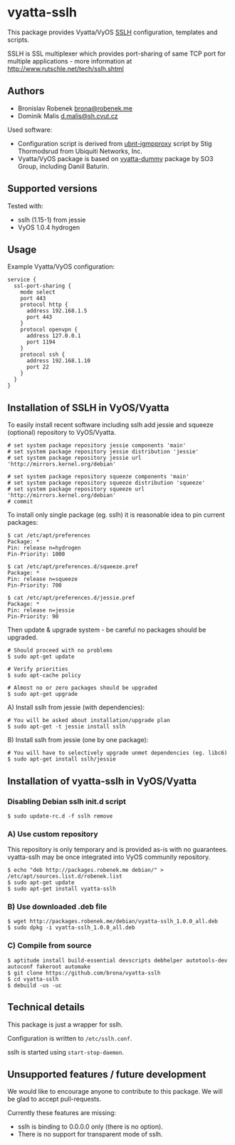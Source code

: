 # vyatta-sslh

This package provides Vyatta/VyOS [SSLH](http://www.rutschle.net/tech/sslh.shtml) configuration, templates and scripts.

SSLH is SSL multiplexer which provides port-sharing of same TCP port for multiple applications - more information at http://www.rutschle.net/tech/sslh.shtml

## Authors

* Bronislav Robenek <brona@robenek.me>
* Dominik Malis <d.malis@sh.cvut.cz>

Used software:

* Configuration script is derived from [ubnt-igmpproxy](http://www.ubnt.com/download/) script by Stig Thormodsrud from Ubiquiti Networks, Inc.
* Vyatta/VyOS package is based on [vyatta-dummy](https://github.com/vyos/vyatta-dummy) package by SO3 Group, including Daniil Baturin.

## Supported versions

Tested with:

* sslh (1.15-1) from jessie
* VyOS 1.0.4 hydrogen

## Usage

Example Vyatta/VyOS configuration:

    service {
      ssl-port-sharing {
        mode select
        port 443
        protocol http {
          address 192.168.1.5
          port 443
        }
        protocol openvpn {
          address 127.0.0.1
          port 1194
        }
        protocol ssh {
          address 192.168.1.10
          port 22
        }
      }
    }

## Installation of SSLH in VyOS/Vyatta

To easily install recent software including sslh add jessie and squeeze (optional) repository to VyOS/Vyatta.

    # set system package repository jessie components 'main'
    # set system package repository jessie distribution 'jessie'
    # set system package repository jessie url 'http://mirrors.kernel.org/debian'

    # set system package repository squeeze components 'main'
    # set system package repository squeeze distribution 'squeeze'
    # set system package repository squeeze url 'http://mirrors.kernel.org/debian'
    # commit

To install only single package (eg. sslh) it is reasonable idea to pin current packages:

    $ cat /etc/apt/preferences
    Package: *
    Pin: release n=hydrogen
    Pin-Priority: 1000

    $ cat /etc/apt/preferences.d/squeeze.pref
    Package: *
    Pin: release n=squeeze
    Pin-Priority: 700

    $ cat /etc/apt/preferences.d/jessie.pref
    Package: *
    Pin: release n=jessie
    Pin-Priority: 90

Then update & upgrade system - be careful no packages should be upgraded.

    # Should proceed with no problems
    $ sudo apt-get update

    # Verify priorities
    $ sudo apt-cache policy

    # Almost no or zero packages should be upgraded
    $ sudo apt-get upgrade

A) Install sslh from jessie (with dependencies):

    # You will be asked about installation/upgrade plan
    $ sudo apt-get -t jessie install sslh

B) Install sslh from jessie (one by one package):

    # You will have to selectively upgrade unmet dependencies (eg. libc6)
    $ sudo apt-get install sslh/jessie

## Installation of vyatta-sslh in VyOS/Vyatta

### Disabling Debian sslh init.d script

    $ sudo update-rc.d -f sslh remove

### A) Use custom repository
This repository is only temporary and is provided as-is with no guarantees. vyatta-sslh may be once integrated into VyOS community repository.

    $ echo "deb http://packages.robenek.me debian/" > /etc/apt/sources.list.d/robenek.list
    $ sudo apt-get update
    $ sudo apt-get install vyatta-sslh

### B) Use downloaded .deb file

    $ wget http://packages.robenek.me/debian/vyatta-sslh_1.0.0_all.deb
    $ sudo dpkg -i vyatta-sslh_1.0.0_all.deb

### C) Compile from source

    $ aptitude install build-essential devscripts debhelper autotools-dev autoconf fakeroot automake
    $ git clone https://github.com/brona/vyatta-sslh
    $ cd vyatta-sslh
    $ debuild -us -uc

## Technical details

This package is just a wrapper for sslh.

Configuration is written to `/etc/sslh.conf`.

sslh is started using `start-stop-daemon`.

## Unsupported features / future development
We would like to encourage anyone to contribute to this package. We will be glad to accept pull-requests.

Currently these features are missing:

* sslh is binding to 0.0.0.0 only (there is no option).
* There is no support for transparent mode of sslh.

